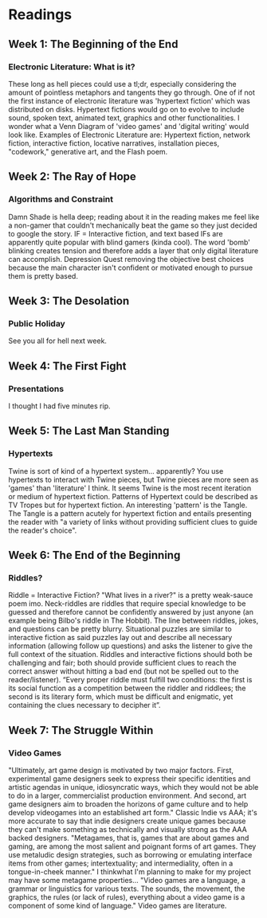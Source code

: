 # Readings

## Week 1: The Beginning of the End

### Electronic Literature: What is it?

These long as hell pieces could use a tl;dr, especially considering the amount of pointless metaphors and tangents they go through.
One of if not the first instance of electronic literature was 'hypertext fiction' which was distributed on disks. Hypertext fictions would go on to evolve to include  sound, spoken text, animated text, graphics and other functionalities.
I wonder what a Venn Diagram of 'video games' and 'digital writing' would look like.
Examples of Electronic Literature are: Hypertext fiction, network fiction, interactive fiction, locative narratives, installation pieces, "codework," generative art, and the Flash poem.

## Week 2: The Ray of Hope

### Algorithms and Constraint

Damn Shade is hella deep; reading about it in the reading makes me feel like a non-gamer that couldn't mechanically beat the game so they just decided to google the story. 
IF = Interactive fiction, and text based IFs are apparently quite popular with blind gamers (kinda cool).
The word 'bomb' blinking creates tension and therefore adds a layer that only digital literature can accomplish.
Depression Quest removing the objective best choices because the main character isn't confident or motivated enough to pursue them is pretty based.

## Week 3: The Desolation

### Public Holiday

See you all for hell next week.

## Week 4: The First Fight

### Presentations

I thought I had five minutes rip.

## Week 5: The Last Man Standing

### Hypertexts

Twine is sort of kind of a hypertext system... apparently? You use hypertexts to interact with Twine pieces, but Twine pieces are more seen as 'games' than 'literature' I think. It seems Twine is the most recent iteration or medium of hypertext fiction.
Patterns of Hypertext could be described as TV Tropes but for hypertext fiction. An interesting 'pattern' is the Tangle. The Tangle is a pattern acutely for hypertext fiction and entails presenting the reader with "a variety of links without providing sufficient clues to guide the reader's choice".

## Week 6: The End of the Beginning

### Riddles?

Riddle = Interactive Fiction? "What lives in a river?" is a pretty weak-sauce poem imo. Neck-riddles are riddles that require special knowledge to be guessed and therefore cannot be confidently answered by just anyone (an example being Bilbo's riddle in The Hobbit). The line between riddles, jokes, and questions can be pretty blurry. Situational puzzles are similar to interactive fiction as said puzzles lay out and describe all necessary information (allowing follow up questions) and asks the listener to give the full context of the situation. Riddles and interactive fictions should both be challenging and fair; both should provide sufficient clues to reach the correct answer without hitting a bad end (but not be spelled out to the reader/listener). “Every proper riddle must fulfill two conditions: the first is its social function as a competition between the riddler and riddlees; the second is its literary form, which must be difficult and enigmatic, yet containing the clues necessary to decipher it”.

## Week 7: The Struggle Within

### Video Games

"Ultimately, art game design is motivated by two major factors. First, experimental game designers seek to express their specific identities and artistic agendas in unique, idiosyncratic ways, which they would not be able to do in a larger, commercialist production environment. And second, art game designers aim to broaden the horizons of game culture and to help develop videogames into an established art form." Classic Indie vs AAA; it's more accurate to say that indie designers create unique games because they can't make something as technically and visually strong as the AAA backed designers.
"Metagames, that is, games that are about games and gaming, are among the most salient and poignant forms of art games. They use metaludic design strategies, such as borrowing or emulating interface items from other games; intertextuality; and intermediality, often in a tongue-in-cheek manner." I thinkwhat I'm planning to make for my project may have some metagame properties...
"Video games are a language, a grammar or linguistics for various texts. The sounds, the movement, the graphics, the rules (or lack of rules), everything about a video game is a component of some kind of language." Video games are literature.
